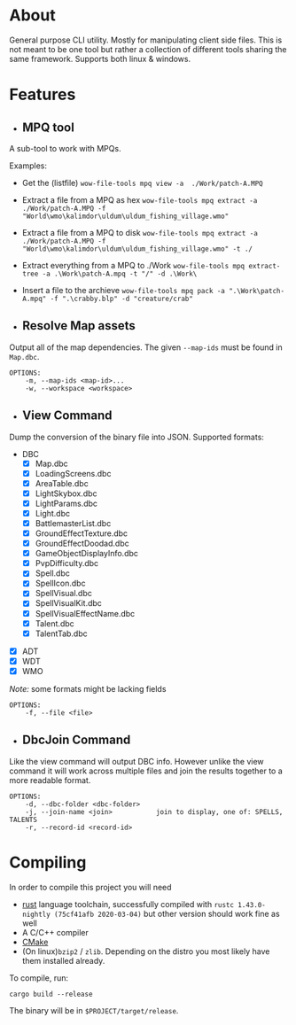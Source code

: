 # About

General purpose CLI utility. Mostly for manipulating client side files. This is not meant to be one tool but rather a collection of different tools sharing the same framework. Supports both linux & windows.

# Features


- ## MPQ tool

A sub-tool to work with MPQs. 

Examples:
 - Get the (listfile) `wow-file-tools mpq view -a  ./Work/patch-A.MPQ`
 - Extract a file from a MPQ as hex `wow-file-tools mpq extract -a  ./Work/patch-A.MPQ -f "World\wmo\kalimdor\uldum\uldum_fishing_village.wmo"`
 - Extract a file from a MPQ to disk `wow-file-tools mpq extract -a  ./Work/patch-A.MPQ -f "World\wmo\kalimdor\uldum\uldum_fishing_village.wmo" -t ./`
 - Extract everything from a MPQ to ./Work `wow-file-tools mpq extract-tree -a .\Work\patch-A.mpq -t "/" -d .\Work\`
 - Insert a file to the archieve `wow-file-tools mpq pack -a ".\Work\patch-A.mpq" -f ".\crabby.blp" -d "creature/crab"`

- ## Resolve Map assets

Output all of the map dependencies. The given `--map-ids` must be found in `Map.dbc`.

```
OPTIONS:
    -m, --map-ids <map-id>...      
    -w, --workspace <workspace>   
```

- ## View Command

Dump the conversion of the binary file into JSON. Supported formats: 

* DBC
    - [x] Map.dbc
    - [x] LoadingScreens.dbc
    - [x] AreaTable.dbc
    - [x] LightSkybox.dbc
    - [x] LightParams.dbc
    - [x] Light.dbc
    - [x] BattlemasterList.dbc
    - [x] GroundEffectTexture.dbc
    - [x] GroundEffectDoodad.dbc
    - [x] GameObjectDisplayInfo.dbc
    - [x] PvpDifficulty.dbc
    - [x] Spell.dbc
    - [x] SpellIcon.dbc
    - [x] SpellVisual.dbc
    - [x] SpellVisualKit.dbc
    - [x] SpellVisualEffectName.dbc
    - [x] Talent.dbc
    - [x] TalentTab.dbc
* [x] ADT
* [x] WDT
* [x] WMO

*Note:* some formats might be lacking fields

```
OPTIONS:
    -f, --file <file>    
```

- ## DbcJoin Command

Like the view command will output DBC info. However unlike the view command it will work across multiple files and join the results together to a more readable format. 


```
OPTIONS:
    -d, --dbc-folder <dbc-folder>    
    -j, --join-name <join>           join to display, one of: SPELLS, TALENTS
    -r, --record-id <record-id> 
```

# Compiling

In order to compile this project you will need 

- [rust](https://www.rust-lang.org/) language toolchain, successfully compiled with `rustc 1.43.0-nightly (75cf41afb 2020-03-04)` but other version should work fine as well
- A C/C++ compiler
- [CMake](https://cmake.org/)
- (On linux)`bzip2` / `zlib`. Depending on the distro you most likely have them installed already.


To compile, run: 

`cargo build --release` 

The binary will be in `$PROJECT/target/release`. 
